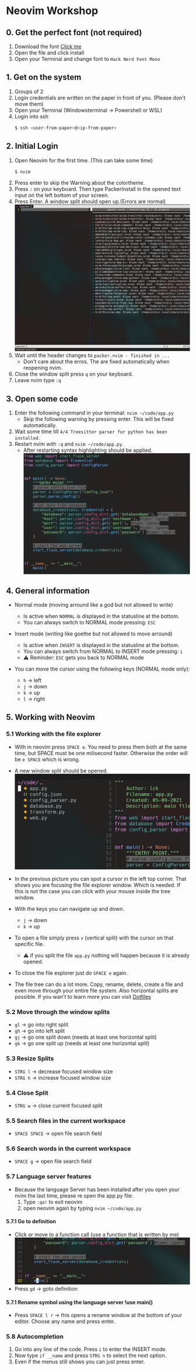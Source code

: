# Neovim Workshop

## 0. Get the perfect font (not required)
1. Download the font [Click me](https://github.com/pyrho/hack-font-ligature-nerd-font/blob/master/font/Hack%20Regular%20Nerd%20Font%20Complete%20Mono.ttf)
2. Open the file and click install
3. Open your Terminal and change font to `Hack Nerd Font Mono`

## 1. Get on the system
1. Groups of 2
2. Login credentials are written on the paper in front of you. (Please don't move them)
3. Open your Terminal (Windowsterminal -> Powershell or WSL)
3. Login into ssh
    ```bash
    $ ssh <user-from-paper>@<ip-from-paper>
    ```

## 2. Initial Login
1. Open Neovim for the first time. (This can take some time)
    ```bash
    $ nvim
    ```
2. Press enter to skip the Warning about the colortheme.
3. Press `:` on your keyboard. Then type PackerInstall in the opened text input on the left bottom of your screen.
4. Press Enter. A window split should open up.(Errors are normal)
    ![PackerInstall Window](./images/packerinstall.png)
5. Wait until the header changes to `packer.nvim - finished in ...`
    * Don't care about the erros. The are fixed automatically when reopening nvim.
6. Close the window split press `q` on your keyboard.
7. Leave nvim type `:q`

## 3. Open some code
1. Enter the following command in your terminal: `nvim ~/code/app.py`
    * Skip the following warning by pressing enter. This will be fixed automatically.
2. Wait some time till `4/4 Treesitter parser for python has been installed`.
3. Restart nvim with `:q` and `nvim ~/code/app.py`.
    * After restarting syntax highlighting should be applied.
    ![Syntax](./images/syntax.png)

## 4. General information
* Normal mode (moving arround like a god but not allowed to write)
    * Is active when `NORMAL` is displayed in the statusline at the bottom.
    * You can always switch to NORMAL mode pressing: `ESC`

* Insert mode (writing like goethe but not allowed to move arround)
    * Is active when `INSERT` is displayed in the statusline at the bottom.
    * You can always switch from NORMAL to INSERT mode pressing: `i`
    * ⚠ Reminder: `ESC` gets you back to NORMAL mode

* You can move the cursor using the following keys (NORMAL mode only):
    * `h` -> left
    * `j` -> down
    * `k` -> up
    * `l` -> right

## 5. Working with Neovim
### 5.1 Working with the file explorer
* With in neovim press `SPACE e`. You need to press them both at the same time, but SPACE must be one milisecond faster. Otherwise the order will be `e SPACE` which is wrong.
* A new window split should be opened.
    ![tree](./images/tree.png)
* In the previous picture you can spot a cursor in the left top corner. That shows you are focusing the file explorer window. Which is needed. If this is not the case you can click with your mouse inside the tree window. 
* With the keys you can navigate up and down.
    * `j` -> down
    * `k` -> up
* To open a file simply press `v` (vertical split) with the cursor on that specific file.
    * ⚠ if you split the file `app.py` nothing will happen because it is already opened.

* To close the file explorer just do `SPACE e` again.

* The file tree can do a lot more. Copy, rename, delete, create a file and even move through your entire file system. Also horizontal splits are possible. If you wan't to learn more you can visit [Dotfiles](https://github.com/LucaKuechler/Dotfiles/blob/master/cheat/.config/cheat/nvim/nvim_tree)

### 5.2 Move through the window splits
* `gl` -> go into right split
* `gh` -> go into left split
* `gj` -> go one split down (needs at least one horizontal split)
* `gk` -> go one split up (needs at least one horizontal split)

### 5.3 Resize Splits
* `STRG l` -> decrease focused window size
* `STRG h` -> increase focused window size

### 5.4 Close Split
* `STRG w` -> close current focused split

### 5.5 Search files in the current workspace
* `SPACE SPACE` -> open file search field

### 5.6 Search words in the current workspace
* `SPACE g` -> open file search field

### 5.7 Language server features
* Because the language Server has been installed after you open your nvim the last time, please re open the app.py file:
	1. Type `:qa!` to exit neovim
	2. open neovim again by typing `nvim ~/code/app.py`

#### 5.7.1 Go to definition
* Click or move to a function call (use a function that is written by me)
    ![func](./images/func.png)
* Press `gd` -> goto definition

#### 5.7.1 Rename symbol using the language server !use main()
* Press `SPACE l r` -> this opens a rename window at the bottom of your editor. Choose any name and press enter.

### 5.8 Autocompletion
1. Go into any line of the code. Press `i` to enter the INSERT mode.
2. Now type `if __name` and press `STRG n` to select the next option.
3. Even if the menus still shows you can just press enter.


